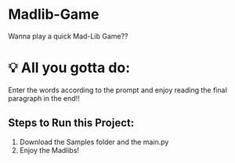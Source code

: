 # Madlib-Game
Wanna play a quick Mad-Lib Game??

# 💡 All you gotta do:
Enter the words according to the prompt and enjoy reading the final paragraph in the end!!

## Steps to Run this Project:
1) Download the Samples folder and the main.py
2) Enjoy the Madlibs!
